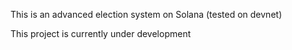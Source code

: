 This is an advanced election system on Solana (tested on devnet)

This project is currently under development
